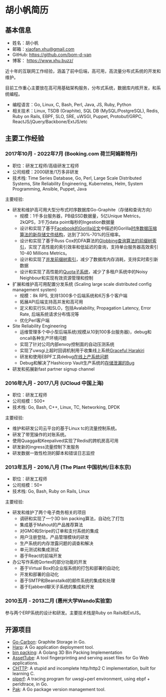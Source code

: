 # 胡小帆简历

## 基本信息

* 姓名：胡小帆
* 邮箱：xiaofan.xhu@gmail.com
* GitHub: https://github.com/bom-d-van
* 博客： https://www.xhu.buzz/

近十年的互联网工作经验，涵盖了前中后端，高可用，高流量分布式系统的开发和维护。

目前工作重心主要放在高可用基础架构服务，分布式系统，数据库内核开发，和系统编程。

* 编程语言：Go, Linux, C, Bash, Perl, Java, JS, Ruby, Python
* 相关技术：Linux, TSDB (Graphite), SQL DB (MySQL/PostgreSQL), Redis, Ruby on Rails, EBPF, SLO, SRE, uWSGI, Puppet, Protobuf/GRPC, ReactJS/jQuery/Backbone/ExtJS/etc

## 主要工作经验

### 2017年10月 - 2022年7月 (Booking.com 荷兰阿姆斯特丹)

* 职位：研发工程师/高级研发工程师
* 公司规模：2000研发/1万多非研发
* 技术栈: Time Series Database, Go, Perl, Large Scale Distributed Systems, Site Reliability Engineering, Kubernetes, Helm, System Programming, Ansible, Puppet, Java

主要经验:

* 研发和维护高可用大型分布式时序数据库Go-Graphite（存储和查询方向）
  * 规模：1千多台服务器，PB级SSD数据量，5亿Unique Metrics，2kQPS，3千万data point每秒的Ingestion数据量
  * 设计和实现了基于[Facebook的Gorilla论文](https://www.vldb.org/pvldb/vol8/p1816-teller.pdf)中描述的Gorilla[时序数据压缩算法的新存储文件结构](https://www.xhu.buzz/how-to-shrink-whisper-files/)，达到了30%-70%的压缩率。
  * 设计和实现了基于Russ Cox的DFA算法的[Globbing查询算法的前缀树索引](https://www.xhu.buzz/to-glob-10m-metrics-using-trie-and-dfa/)，实现了高性能的索引效率和低延迟的查询，支持单台服务器高效索引10-40 Millions Metrics。
  * 设计和实现了[并发前缀树索引](https://www.xhu.buzz/ctrie/ctrie.html)，减少了数据库内存消耗，支持实时索引新数据
  * 设计和实现了高性能的[Quota子系统](https://github.com/go-graphite/go-carbon/pull/420)，减少了多租户系统中的Noisy Neighbour和实现有效资源管理和控制
* 扩展和维护高可用配置分发系统 (Scaling large scale distributed config management system)
  * 规模：8k RPS, 支持1300多个后端系统和6万多个客户端
  * 拓展API后端支持高并发和高可用
  * 定义和实行SLI和SLO，包括Avalability, Propagation Latency, Error Rate, 后端系统请求分布情况等
  * 优化Perl客户端
* Site Reliability Engineering
  * 运维管理多个中小型后端系统(规模从10到100多台服务器)，debug和oncall各种生产环境问题
  * 实现了针对公司内部envoy控制面的自动压测系统
  * 实现了uwsgi上超时回调机制用于收集线上系统[Graceful Harakiri](https://github.com/unbit/uwsgi/pull/2212)
  * 研发和使用EBPF工具debug[在线上产系统问题](https://www.xhu.buzz/bpftrace/debug_osq_lock.html)
  * Debug和解决了Hashicorp Vault生产系统的[存储泄漏的Bug](https://github.com/hashicorp/vault/issues/11178)
* 研发和拓展新fast partner signup channel

### 2016年九月 - 2017八月 (UCloud 中国上海)

* 职位：研发工程师
* 公司规模：500+
* 技术栈: Go, Bash, C++, Linux, TC, Networking, DPDK

主要经验:

* 维护和研发公司云平台的基于Linux tc的流量控制系统。
* 研发了带宽操作的对账系统。
* 使用Quagga和Keepalived实现了Redis的跨机房高可用
* 研发新的ingress流量控制下发服务
* 研发数据一致性检测的脚本和错误日志监控

### 2013年五月 - 2016八月 (The Plant 中国杭州/日本东京)

* 职位：研发工程师
* 公司规模：50+
* 技术栈: Go, Bash, Ruby on Rails, Linux

主要经验:

* 研发和维护了两个电子商务相关的项目
  * 调研和实现了一个3D bin packing算法，自动化了打包
  * 集成基于Mahout的产品推荐算法
  * 对GMO和Stripe的订单和支付系统的集成
  * 用户注册登陆，产品管理模块的研发
  * 生产系统的内存泄露问题的调查和解决
  * 单元测试和集成测试
  * 基于React的前端开发
* 办公写作系统Qortex的部分功能的开发
  * 基于Virtual Box的企业版系统的打包和部署的自动化
  * 开发和部署的自动化
  * 基于SMTP和Beanstalkd的邮件系统的集成和处理
  * 基于Ejabberd聊天子系统的集成和开发

### 2010五月 - 2013二月 (惠州大学Wando实验室)

参与两个ERP系统的设计和研发。主要技术栈是Ruby on Rails和ExtJS。

## 开源项目

* [Go-Carbon](https://github.com/go-graphite/go-carbon): Graphite Storage in Go.
* [Harp](https://github.com/bom-d-van/harp): A Go application deployment tool.
* [bin packing](https://github.com/bom-d-van/binpacking): A Golang 3D Bin Packing Implementation
* [AssetTube](https://github.com/theplant/assettube): A tool fingerprinting and serving asset files for Go Web applications.
* [CHTTP](https://github.com/bom-d-van/chttp): A stupid and incomplete http/http2 C implementation, built for learning C.
* [plperf](https://github.com/bom-d-van/plperf): A tracing program for uwsgi+perl environment, using ebpf + perldtrace, in Go.
* [Pak](https://github.com/theplant/pak): A Go package version management tool.
